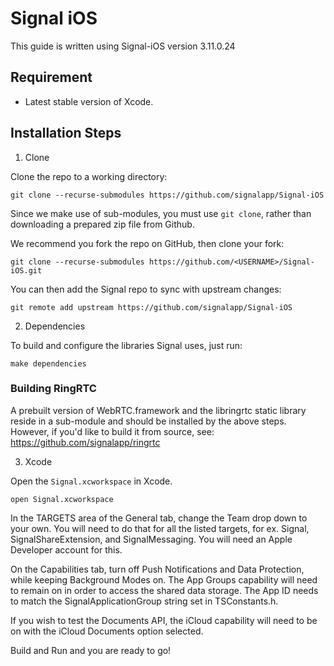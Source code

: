 # Signal iOS
This guide is written using Signal-iOS version 3.11.0.24

## Requirement

* Latest stable version of Xcode.

## Installation Steps

1. Clone

Clone the repo to a working directory:

```
git clone --recurse-submodules https://github.com/signalapp/Signal-iOS
```

Since we make use of sub-modules, you must use `git clone`, rather than
downloading a prepared zip file from Github.

We recommend you fork the repo on GitHub, then clone your fork:

```
git clone --recurse-submodules https://github.com/<USERNAME>/Signal-iOS.git
```

You can then add the Signal repo to sync with upstream changes:

```
git remote add upstream https://github.com/signalapp/Signal-iOS
```

2. Dependencies

To build and configure the libraries Signal uses, just run:

```
make dependencies
```

### Building RingRTC

A prebuilt version of WebRTC.framework and the libringrtc static library reside
in a sub-module and should be installed by the above steps.  However, if you'd 
like to build it from source, see: https://github.com/signalapp/ringrtc

3. Xcode

Open the `Signal.xcworkspace` in Xcode.

```
open Signal.xcworkspace
```

In the TARGETS area of the General tab, change the Team drop down to
your own. You will need to do that for all the listed targets, for ex. 
Signal, SignalShareExtension, and SignalMessaging. You will need an Apple
Developer account for this. 

On the Capabilities tab, turn off Push Notifications and Data Protection,
while keeping Background Modes on. The App Groups capability will need to
remain on in order to access the shared data storage. The App ID needs to
match the SignalApplicationGroup string set in TSConstants.h. 

If you wish to test the Documents API, the iCloud capability will need to
be on with the iCloud Documents option selected.

Build and Run and you are ready to go!